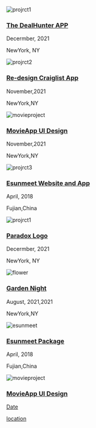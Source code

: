 <main class="uiux">
     <div class="pjcard">
        <a href="/#"></a>
       <img src="/images/thedealhunter.jpg" alt="projrct1">
       <div class="card_text">
         <h3> <a href="/pj_thedealhunter"> The DealHunter APP</a></h3> 
        <p>Decermber, 2021 </p>
       <p>NewYork, NY<p>
         </div>
     </div>
     <div class="pjcard">
       <img src="/images/craiglist.jpg" alt="projrct2">
       <div class="card_text">
       <h3><a href="/pj_thedealhunter">Re-design Craiglist App</a></h3>
       <p>November,2021 </p>
       <p>NewYork,NY</p>
       </div>
     </div>
     <div class="pjcard">
       <img src="/images/movie.jpg" alt="movieproject">
       <div class="card_text">
       <h3><a href="/movie">MovieApp UI Design </a></h3>
       <p>November,2021 </p>
       <p>NewYork,NY</p>
       </div>
     </div>
     <div class="pjcard">
       <img src="/images/esunmeetwebsite.jpg" alt="projrct3">
       <div class="card_text">
       <h3><a href="/pj-esunmeet">Esunmeet Website and App</a></h3>
       <p> April, 2018 <p>
       <p>Fujian,China<p>
       </div>
     </div>
    <div class="pjcard">
       <a href="#"></a>
       <img src="/images/paradox.jpg" alt="projrct1">
       <div class="card_text">
         <h3><a href="/pj_paradox"> Paradox Logo</a></h3>
         <p>Decermber, 2021 </p>
         <p>NewYork, NY<p>
         </div>
     </div>
     <div class="pjcard">
       <img src="/images/flower.jpg" alt="flower">
       <div class="card_text">
       <h3><a href="/pj_flower">Garden Night</a></h3>
       <p>August, 2021,2021 </p>
       <p>NewYork,NY</p>
       </div>
     </div>
     <div class="pjcard">
       <img src="/images/esunmeet.jpg" alt="esunmeet">
       <div class="card_text">
       <h3><a href="/pj_esunmeetpackage">Esunmeet Package</a></h3>
       <p> April, 2018 <p>
       <p>Fujian,China<p>
       </div>
     </div>
     <div class="pjcard">
       <img src="/images/movie.jpg" alt="movieproject">
       <div class="card_text">
       <h3><a href="/pj_movie"> MovieApp UI Design </h3>
       <p>Date </p>
       <p>location</p>
       </div>
     </div>
